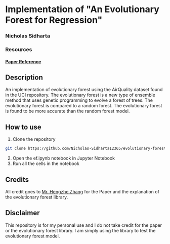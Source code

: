 # Implementation of "An Evolutionary Forest for Regression"
### Nicholas Sidharta

### Resources
#### [Paper Reference](./An_Evolutionary_Forest_for_Regression.pdf)

## Description
An implementation of evolutionary forest using the AirQuality dataset found in the UCI repository. The evolutionary forest is a new type of ensemble method that uses genetic programming to evolve a forest of trees. The evolutionary forest is compared to a random forest. The evolutionary forest is found to be more accurate than the random forest model.

## How to use
1. Clone the repository
```bash
git clone https://github.com/Nicholas-Sidharta12365/evolutionary-forest
```
2. Open the ef.ipynb notebook in Jupyter Notebook
3. Run all the cells in the notebook

## Credits
All credit goes to [Mr. Hengzhe Zhang](https://github.com/hengzhe-zhang) for the Paper and the explanation of the evolutionary forest library.

## Disclaimer
This repository is for my personal use and I do not take credit for the paper or the evolutionary forest library. I am simply using the library to test the evolutionary forest model.